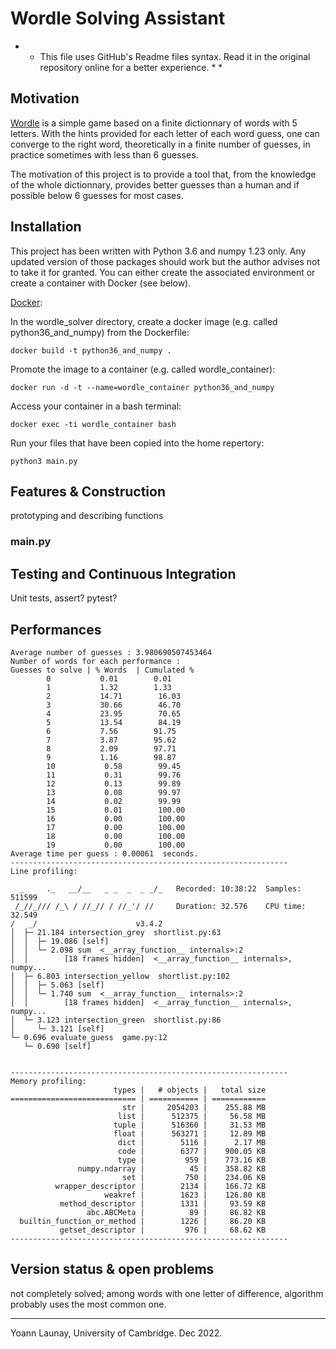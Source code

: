 #  Wordle Solving Assistant #

* * This file uses GitHub's Readme files syntax. Read it in the original repository online for a better experience. * *

## Motivation

[Wordle](https://wordlegame.org/uk) is a simple game based on a finite dictionnary of words with 5 letters. With the hints provided for each letter of each word guess, one can converge to the right word, theoretically in a finite number of guesses, in practice sometimes with less than 6 guesses.

The motivation of this project is to provide a tool that, from the knowledge of the whole dictionnary, provides better guesses than a human and if possible below 6 guesses for most cases.


## Installation

This project has been written with Python 3.6 and numpy 1.23 only. Any updated version of those packages should work but the author advises not to take it for granted.
You can either create the associated environment or create a container with Docker (see below).

[Docker](https://www.docker.com/get-started/):

In the wordle_solver directory, create a docker image (e.g. called python36_and_numpy) from the Dockerfile:
```
docker build -t python36_and_numpy . 
```
Promote the image to a container (e.g. called wordle_container):
```
docker run -d -t --name=wordle_container python36_and_numpy 
```
Access your container in a bash terminal:
```
docker exec -ti wordle_container bash
```
Run your files that have been copied into the home repertory:
```
python3 main.py
```

## Features & Construction

prototyping and describing functions
### main.py 

## Testing and Continuous Integration
Unit tests, assert? pytest?

## Performances
```
Average number of guesses : 3.980690507453464
Number of words for each performance :
Guesses to solve | % Words  | Cumulated %
        0           0.01        0.01
        1           1.32        1.33
        2           14.71        16.03
        3           30.66        46.70
        4           23.95        70.65
        5           13.54        84.19
        6           7.56        91.75
        7           3.87        95.62
        8           2.09        97.71
        9           1.16        98.87
        10           0.58        99.45
        11           0.31        99.76
        12           0.13        99.89
        13           0.08        99.97
        14           0.02        99.99
        15           0.01        100.00
        16           0.00        100.00
        17           0.00        100.00
        18           0.00        100.00
        19           0.00        100.00
Average time per guess : 0.00061  seconds.
--------------------------------------------------------------
Line profiling:

  _     ._   __/__   _ _  _  _ _/_   Recorded: 10:38:22  Samples:  511599
 /_//_/// /_\ / //_// / //_'/ //     Duration: 32.576    CPU time: 32.549
/   _/                      v3.4.2
│  ├─ 21.184 intersection_grey  shortlist.py:63
│  │  ├─ 19.086 [self]
│  │  └─ 2.098 sum  <__array_function__ internals>:2
│  │        [18 frames hidden]  <__array_function__ internals>, numpy...
│  ├─ 6.803 intersection_yellow  shortlist.py:102
│  │  ├─ 5.063 [self]
│  │  └─ 1.740 sum  <__array_function__ internals>:2
│  │        [18 frames hidden]  <__array_function__ internals>, numpy...
│  └─ 3.123 intersection_green  shortlist.py:86
│     └─ 3.121 [self]
└─ 0.696 evaluate_guess  game.py:12
   └─ 0.690 [self]


--------------------------------------------------------------
Memory profiling:
                       types |   # objects |   total size
============================ | =========== | ============
                         str |     2054203 |    255.88 MB
                        list |      512375 |     56.58 MB
                       tuple |      516360 |     31.53 MB
                       float |      563271 |     12.89 MB
                        dict |        5116 |      2.17 MB
                        code |        6377 |    900.05 KB
                        type |         959 |    773.16 KB
               numpy.ndarray |          45 |    358.82 KB
                         set |         750 |    234.06 KB
          wrapper_descriptor |        2134 |    166.72 KB
                     weakref |        1623 |    126.80 KB
           method_descriptor |        1331 |     93.59 KB
                 abc.ABCMeta |          89 |     86.82 KB
  builtin_function_or_method |        1226 |     86.20 KB
           getset_descriptor |         976 |     68.62 KB
--------------------------------------------------------------
```
## Version status & open problems
not completely solved; among words with one letter of difference, algorithm probably uses the most common one. 


--------------------------------------------------------------------------------

Yoann Launay, University of Cambridge.
Dec 2022.

